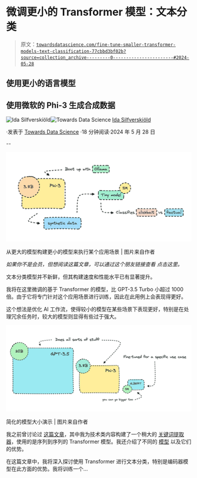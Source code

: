# 微调更小的 Transformer 模型：文本分类

> 原文：[`towardsdatascience.com/fine-tune-smaller-transformer-models-text-classification-77cbbd3bf02b?source=collection_archive---------0-----------------------#2024-05-28`](https://towardsdatascience.com/fine-tune-smaller-transformer-models-text-classification-77cbbd3bf02b?source=collection_archive---------0-----------------------#2024-05-28)

## 使用更小的语言模型

## 使用微软的 Phi-3 生成合成数据

[](https://medium.com/@ilsilfverskiold?source=post_page---byline--77cbbd3bf02b--------------------------------)![Ida Silfverskiöld](https://medium.com/@ilsilfverskiold?source=post_page---byline--77cbbd3bf02b--------------------------------)[](https://towardsdatascience.com/?source=post_page---byline--77cbbd3bf02b--------------------------------)![Towards Data Science](https://towardsdatascience.com/?source=post_page---byline--77cbbd3bf02b--------------------------------) [Ida Silfverskiöld](https://medium.com/@ilsilfverskiold?source=post_page---byline--77cbbd3bf02b--------------------------------)

·发表于 [Towards Data Science](https://towardsdatascience.com/?source=post_page---byline--77cbbd3bf02b--------------------------------) ·18 分钟阅读·2024 年 5 月 28 日

--

![](img/d6d2531f8cfeba1957c01af183353d13.png)

从更大的模型构建更小的模型来执行某个应用场景 | 图片来自作者

*如果你不是会员，但想阅读这篇文章，可以通过这个朋友链接查看* *点击这里。*

文本分类模型并不新鲜，但其构建速度和性能水平已有显著提升。

我将在这里微调的基于 Transformer 的模型，比 GPT-3.5 Turbo 小超过 1000 倍。由于它将专门针对这个应用场景进行训练，因此在此用例上会表现得更好。

这个想法是优化 AI 工作流，使得较小的模型在某些场景下表现更好，特别是在处理冗余任务时，较大的模型则显得有些过于强大。

![](img/782d09ae6a26ffdc3592b605481710ca.png)

简化的模型大小演示 | 图片来自作者

我之前曾讨论过 [这篇文章](https://medium.com/gitconnected/fine-tune-smaller-nlp-models-with-hugging-face-for-specific-use-cases-1745813471dc)，其中我为技术类内容构建了一个稍大的 [关键词提取器](https://huggingface.co/ilsilfverskiold/tech-keywords-extractor)，使用的是序列到序列的 Transformer 模型。我还介绍了不同的 [模型](https://github.com/ilsilfverskiold/smaller-models-docs/tree/main/nlp/docs) 以及它们的优势。

在这篇文章中，我将深入探讨使用 Transformer 进行文本分类，特别是编码器模型在此方面的优势。我将训练一个…
